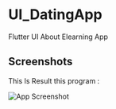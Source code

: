 
# UI_DatingApp

Flutter UI About Elearning App
## Screenshots

This Is Result this program :

![App Screenshot](https://i.postimg.cc/zGF8zS2T/Mac-Book-Air-3.png)

